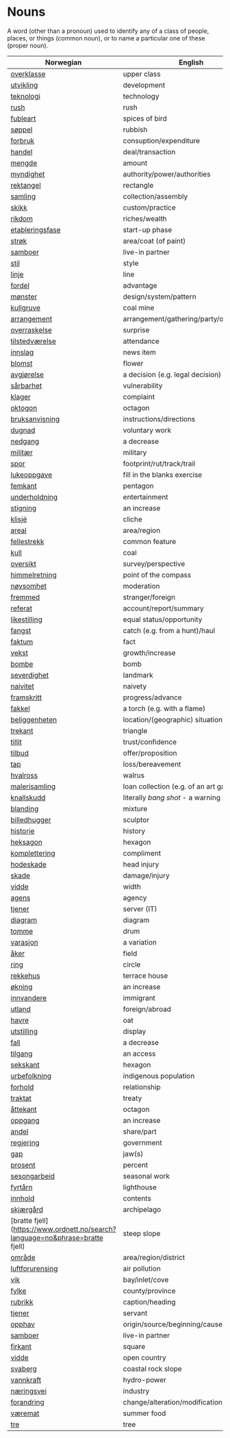 # Nouns

A word (other than a pronoun) used to identify any of a class of people, places, or things (common noun), or to name a particular one of these (proper noun).

| Norwegian | English | Gender |
| --- | --- | --- |
| [overklasse](https://www.ordnett.no/search?language=no&phrase=overklasse) | upper class | m |
| [utvikling](https://www.ordnett.no/search?language=no&phrase=utvikling) | development | m |
| [teknologi](https://www.ordnett.no/search?language=no&phrase=teknologi) | technology | m |
| [rush](https://www.ordnett.no/search?language=no&phrase=rush) | rush | i |
| [fubleart](https://www.ordnett.no/search?language=no&phrase=fubleart) | spices of bird | m/f |
| [søppel](https://www.ordnett.no/search?language=no&phrase=søppel) | rubbish | i |
| [forbruk](https://www.ordnett.no/search?language=no&phrase=forbruk) | consuption/expenditure | i |
| [handel](https://www.ordnett.no/search?language=no&phrase=handel) | deal/transaction | m |
| [mengde](https://www.ordnett.no/search?language=no&phrase=mengde) | amount | m |
| [myndighet](https://www.ordnett.no/search?language=no&phrase=myndighet) | authority/power/authorities | m |
| [rektangel](https://www.ordnett.no/search?language=no&phrase=rektangel) | rectangle | i |
| [samling](https://www.ordnett.no/search?language=no&phrase=samling) | collection/assembly | m |
| [skikk](https://www.ordnett.no/search?language=no&phrase=skikk) | custom/practice | m |
| [rikdom](https://www.ordnett.no/search?language=no&phrase=rikdom) | riches/wealth | m |
| [etableringsfase](https://www.ordnett.no/search?language=no&phrase=etableringsfase) | start-up phase | m |
| [strøk](https://www.ordnett.no/search?language=no&phrase=strøk) | area/coat (of paint) | i |
| [samboer](https://www.ordnett.no/search?language=no&phrase=samboer) | live-in partner | m |
| [stil](https://www.ordnett.no/search?language=no&phrase=stil) | style | m |
| [linje](https://www.ordnett.no/search?language=no&phrase=linje) | line | m |
| [fordel](https://www.ordnett.no/search?language=no&phrase=fordel) | advantage | m |
| [mønster](https://www.ordnett.no/search?language=no&phrase=mønster) | design/system/pattern | i |
| [kullgruve](https://www.ordnett.no/search?language=no&phrase=kullgruve) | coal mine | m |
| [arrangement](https://www.ordnett.no/search?language=no&phrase=arrangement) | arrangement/gathering/party/organisation | i |
| [overraskelse](https://www.ordnett.no/search?language=no&phrase=overraskelse) | surprise | m |
| [tilstedværelse](https://www.ordnett.no/search?language=no&phrase=tilstedværelse) | attendance | i |
| [innslag](https://www.ordnett.no/search?language=no&phrase=innslag) | news item | i |
| [blomst](https://www.ordnett.no/search?language=no&phrase=blomst) | flower | m |
| [avgjørelse](https://www.ordnett.no/search?language=no&phrase=avgjørelse) | a decision (e.g. legal decision) | m |
| [sårbarhet](https://www.ordnett.no/search?language=no&phrase=sårbarhet) | vulnerability | m |
| [klager](https://www.ordnett.no/search?language=no&phrase=klager) | complaint | m |
| [oktogon](https://www.ordnett.no/search?language=no&phrase=oktogon) | octagon | m |
| [bruksanvisning](https://www.ordnett.no/search?language=no&phrase=bruksanvisning) | instructions/directions | m |
| [dugnad](https://www.ordnett.no/search?language=no&phrase=dugnad) | voluntary work | m |
| [nedgang](https://www.ordnett.no/search?language=no&phrase=nedgang) | a decrease | m |
| [militær](https://www.ordnett.no/search?language=no&phrase=militær) | military | m |
| [spor](https://www.ordnett.no/search?language=no&phrase=spor) | footprint/rut/track/trail | i |
| [lukeoppgave](https://www.ordnett.no/search?language=no&phrase=lukeoppgave) | fill in the blanks exercise | m |
| [femkant](https://www.ordnett.no/search?language=no&phrase=femkant) | pentagon | m |
| [underholdning](https://www.ordnett.no/search?language=no&phrase=underholdning) | entertainment | m |
| [stigning](https://www.ordnett.no/search?language=no&phrase=stigning) | an increase | m |
| [klisjé](https://www.ordnett.no/search?language=no&phrase=klisjé) | cliche | m |
| [areal](https://www.ordnett.no/search?language=no&phrase=areal) | area/region | i |
| [fellestrekk](https://www.ordnett.no/search?language=no&phrase=fellestrekk) | common feature | i |
| [kull](https://www.ordnett.no/search?language=no&phrase=kull) | coal | i |
| [oversikt](https://www.ordnett.no/search?language=no&phrase=oversikt) | survey/perspective | m |
| [himmelretning](https://www.ordnett.no/search?language=no&phrase=himmelretning) | point of the compass | m |
| [nøysomhet](https://www.ordnett.no/search?language=no&phrase=nøysomhet) | moderation | m |
| [fremmed](https://www.ordnett.no/search?language=no&phrase=fremmed) | stranger/foreign | m |
| [referat](https://www.ordnett.no/search?language=no&phrase=referat) | account/report/summary | i |
| [likestilling](https://www.ordnett.no/search?language=no&phrase=likestilling) | equal status/opportunity | m |
| [fangst](https://www.ordnett.no/search?language=no&phrase=fangst) | catch (e.g. from a hunt)/haul | m |
| [faktum](https://www.ordnett.no/search?language=no&phrase=faktum) | fact | i |
| [vekst](https://www.ordnett.no/search?language=no&phrase=vekst) | growth/increase | m |
| [bombe](https://www.ordnett.no/search?language=no&phrase=bombe) | bomb | m |
| [severdighet](https://www.ordnett.no/search?language=no&phrase=severdighet) | landmark | m |
| [naivitet](https://www.ordnett.no/search?language=no&phrase=naivitet) | naivety | m |
| [framskritt](https://www.ordnett.no/search?language=no&phrase=framskritt) | progress/advance | i |
| [fakkel](https://www.ordnett.no/search?language=no&phrase=fakkel) | a torch (e.g. with a flame) | m |
| [beliggenheten](https://www.ordnett.no/search?language=no&phrase=beliggenheten) | location/(geographic) situation | m/f |
| [trekant](https://www.ordnett.no/search?language=no&phrase=trekant) | triangle | m |
| [tillit](https://www.ordnett.no/search?language=no&phrase=tillit) | trust/confidence | m |
| [tilbud](https://www.ordnett.no/search?language=no&phrase=tilbud) | offer/proposition | i |
| [tap](https://www.ordnett.no/search?language=no&phrase=tap) | loss/bereavement | i |
| [hvalross](https://www.ordnett.no/search?language=no&phrase=hvalross) | walrus | m |
| [malerisamling](https://www.ordnett.no/search?language=no&phrase=malerisamling) | loan collection (e.g. of an art gallery) | m |
| [knallskudd](https://www.ordnett.no/search?language=no&phrase=knallskudd) | literally _bang shot_ - a warning shot gun | i |
| [blanding](https://www.ordnett.no/search?language=no&phrase=blanding) | mixture | m |
| [billedhugger](https://www.ordnett.no/search?language=no&phrase=billedhugger) | sculptor | m |
| [historie](https://www.ordnett.no/search?language=no&phrase=historie) | history | m/f |
| [heksagon](https://www.ordnett.no/search?language=no&phrase=heksagon) | hexagon | m |
| [komplettering](https://www.ordnett.no/search?language=no&phrase=komplettering) | compliment | m |
| [hodeskade](https://www.ordnett.no/search?language=no&phrase=hodeskade) | head injury | m |
| [skade](https://www.ordnett.no/search?language=no&phrase=skade) | damage/injury | m |
| [vidde](https://www.ordnett.no/search?language=no&phrase=vidde) | width | m/f |
| [agens](https://www.ordnett.no/search?language=no&phrase=agens) | agency | m |
| [tjener](https://www.ordnett.no/search?language=no&phrase=tjener) | server (IT) | m |
| [diagram](https://www.ordnett.no/search?language=no&phrase=diagram) | diagram | i |
| [tomme](https://www.ordnett.no/search?language=no&phrase=tomme) | drum | m |
| [varasjon](https://www.ordnett.no/search?language=no&phrase=varasjon) | a variation | m |
| [åker](https://www.ordnett.no/search?language=no&phrase=åker) | field | m |
| [ring](https://www.ordnett.no/search?language=no&phrase=ring) | circle | m |
| [rekkehus](https://www.ordnett.no/search?language=no&phrase=rekkehus) | terrace house | i |
| [økning](https://www.ordnett.no/search?language=no&phrase=økning) | an increase | m |
| [innvandere](https://www.ordnett.no/search?language=no&phrase=innvandere) | immigrant | m |
| [utland](https://www.ordnett.no/search?language=no&phrase=utland) | foreign/abroad | m |
| [havre](https://www.ordnett.no/search?language=no&phrase=havre) | oat | m |
| [utstilling](https://www.ordnett.no/search?language=no&phrase=utstilling) | display | m |
| [fall](https://www.ordnett.no/search?language=no&phrase=fall) | a decrease | i |
| [tilgang](https://www.ordnett.no/search?language=no&phrase=tilgang) | an access | i |
| [sekskant](https://www.ordnett.no/search?language=no&phrase=sekskant) | hexagon | m |
| [urbefolkning](https://www.ordnett.no/search?language=no&phrase=urbefolkning) | indigenous population | m |
| [forhold](https://www.ordnett.no/search?language=no&phrase=forhold) | relationship | i |
| [traktat](https://www.ordnett.no/search?language=no&phrase=traktat) | treaty | m |
| [åttekant](https://www.ordnett.no/search?language=no&phrase=åttekant) | octagon | m |
| [oppgang](https://www.ordnett.no/search?language=no&phrase=oppgang) | an increase | m |
| [andel](https://www.ordnett.no/search?language=no&phrase=andel) | share/part | m |
| [regjering](https://www.ordnett.no/search?language=no&phrase=regjering) | government | m |
| [gap](https://www.ordnett.no/search?language=no&phrase=gap) | jaw(s) | m |
| [prosent](https://www.ordnett.no/search?language=no&phrase=prosent) | percent | m |
| [sesongarbeid](https://www.ordnett.no/search?language=no&phrase=sesongarbeid) | seasonal work | i |
| [fyrtårn](https://www.ordnett.no/search?language=no&phrase=fyrtårn) | lighthouse | i |
| [innhold](https://www.ordnett.no/search?language=no&phrase=innhold) | contents | i |
| [skjærgård](https://www.ordnett.no/search?language=no&phrase=skjærgård) | archipelago | m |
| [bratte fjell](https://www.ordnett.no/search?language=no&phrase=bratte fjell) | steep slope | m |
| [område](https://www.ordnett.no/search?language=no&phrase=område) | area/region/district | i |
| [luftforurensing](https://www.ordnett.no/search?language=no&phrase=luftforurensing) | air pollution | m |
| [vik](https://www.ordnett.no/search?language=no&phrase=vik) | bay/inlet/cove | m |
| [fylke](https://www.ordnett.no/search?language=no&phrase=fylke) | county/province | i |
| [rubrikk](https://www.ordnett.no/search?language=no&phrase=rubrikk) | caption/heading | m |
| [tjener](https://www.ordnett.no/search?language=no&phrase=tjener) | servant | m |
| [opphav](https://www.ordnett.no/search?language=no&phrase=opphav) | origin/source/beginning/cause | i |
| [samboer](https://www.ordnett.no/search?language=no&phrase=samboer) | live-in partner | m |
| [firkant](https://www.ordnett.no/search?language=no&phrase=firkant) | square | m |
| [vidde](https://www.ordnett.no/search?language=no&phrase=vidde) | open country | m |
| [svaberg](https://www.ordnett.no/search?language=no&phrase=svaberg) | coastal rock slope | i |
| [vannkraft](https://www.ordnett.no/search?language=no&phrase=vannkraft) | hydro-power | m |
| [næringsvei](https://www.ordnett.no/search?language=no&phrase=næringsvei) | industry | m |
| [forandring](https://www.ordnett.no/search?language=no&phrase=forandring) | change/alteration/modification | m |
| [væremat](https://www.ordnett.no/search?language=no&phrase=væremat) | summer food | m |
| [tre](https://www.ordnett.no/search?language=no&phrase=tre) | tree | i |

